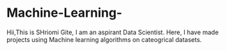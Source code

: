 # Machine-Learning-
Hii,This is SHriomi Gite, I am an aspirant Data Scientist.
Here, I have made projects using Machine learning algorithms on cateogrical datasets.

